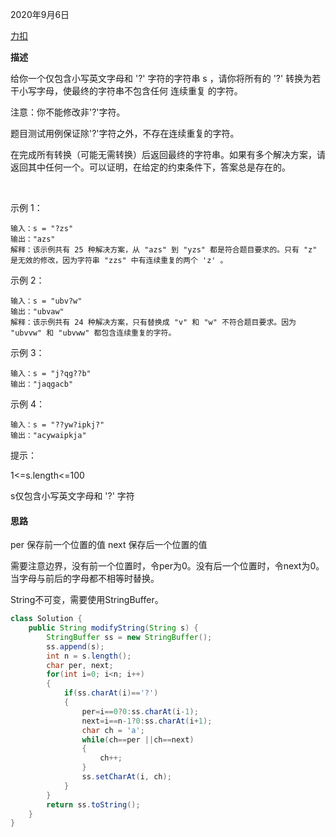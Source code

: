 2020年9月6日

[力扣](https://leetcode-cn.com/problems/replace-all-s-to-avoid-consecutive-repeating-characters)

**描述**

给你一个仅包含小写英文字母和 '?' 字符的字符串 s<var> </var>，请你将所有的 '?' 转换为若干小写字母，使最终的字符串不包含任何 连续重复 的字符。

注意：你不能修改非'?'字符。

题目测试用例保证除'?'字符之外，不存在连续重复的字符。

在完成所有转换（可能无需转换）后返回最终的字符串。如果有多个解决方案，请返回其中任何一个。可以证明，在给定的约束条件下，答案总是存在的。

 

示例 1：
```
输入：s = "?zs"
输出："azs"
解释：该示例共有 25 种解决方案，从 "azs" 到 "yzs" 都是符合题目要求的。只有 "z" 是无效的修改，因为字符串 "zzs" 中有连续重复的两个 'z' 。
```

示例 2：
```
输入：s = "ubv?w"
输出："ubvaw"
解释：该示例共有 24 种解决方案，只有替换成 "v" 和 "w" 不符合题目要求。因为 "ubvvw" 和 "ubvww" 都包含连续重复的字符。
```
示例 3：
```
输入：s = "j?qg??b"
输出："jaqgacb"
```
示例 4：
```
输入：s = "??yw?ipkj?"
输出："acywaipkja"
```

提示：

1<=s.length<=100

s仅包含小写英文字母和 '?' 字符

#### 思路

per 保存前一个位置的值
next 保存后一个位置的值

需要注意边界，没有前一个位置时，令per为0。没有后一个位置时，令next为0。
当字母与前后的字母都不相等时替换。

String不可变，需要使用StringBuffer。
```java
class Solution {
    public String modifyString(String s) {
        StringBuffer ss = new StringBuffer();
        ss.append(s);
        int n = s.length();
        char per, next;
        for(int i=0; i<n; i++)
        {
            if(ss.charAt(i)=='?')
            {
                per=i==0?0:ss.charAt(i-1);
                next=i==n-1?0:ss.charAt(i+1);
                char ch = 'a';
                while(ch==per ||ch==next)
                {
                    ch++;
                } 
                ss.setCharAt(i, ch);
            }
        }
        return ss.toString();
    }
}
```

